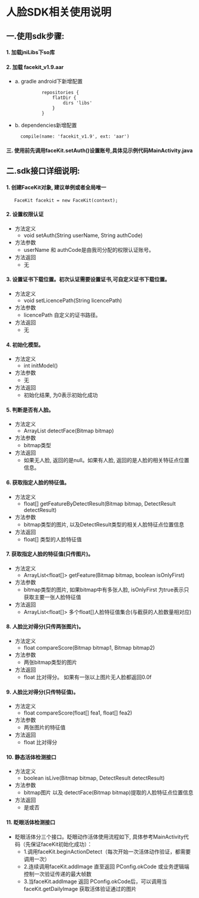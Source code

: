 # 人脸SDK相关使用说明

## 一.使用sdk步骤:
#### 1. 加载jniLibs下so库
#### 2. 加载 facekit_v1.9.aar
  * a. gradle android下新增配置
     ```
               repositories {
                   flatDir {
                       dirs 'libs'
                   }
               }
     ```

  * b. dependencies新增配置
      ```
        compile(name: 'facekit_v1.9', ext: 'aar')
      ```

#### 三. 使用前先调用faceKit.setAuth()设置账号,具体见示例代码MainActivity.java


## 二.sdk接口详细说明:

#### 1. 创建FaceKit对象, 建议单例或者全局唯一
   ```
      FaceKit facekit = new FaceKit(context);
   ```

#### 2. 设置权限认证
   * 方法定义
        * void setAuth(String userName, String authCode)
   * 方法参数
        * userName 和 authCode是由我司分配的权限认证账号。
   * 方法返回
        * 无


#### 3. 设置证书下载位置。初次认证需要设置证书,可自定义证书下载位置。
   * 方法定义
        * void setLicencePath(String licencePath)
   * 方法参数
        * licencePath 自定义的证书路径。
   * 方法返回
        * 无

#### 4. 初始化模型。
   * 方法定义
        * int initModel()
   * 方法参数
        * 无
   * 方法返回
        * 初始化结果, 为0表示初始化成功

#### 5. 判断是否有人脸。
   * 方法定义
        * ArrayList<DetectResult>  detectFace(Bitmap bitmap)
   * 方法参数
        * bitmap类型
   * 方法返回
        * 如果无人脸, 返回的是null。如果有人脸, 返回的是人脸的相关特征点位置信息。

#### 6. 获取指定人脸的特征值。
   * 方法定义
        * float[]  getFeatureByDetectResult(Bitmap bitmap, DetectResult detectResult)
   * 方法参数
        * bitmap类型的图片, 以及DetectResult类型的相关人脸特征点位置信息
   * 方法返回
        * float[] 类型的人脸特征值

#### 7. 获取指定人脸的特征值(只传图片)。
   * 方法定义
        * ArrayList<float[]> getFeature(Bitmap bitmap, boolean isOnlyFirst)
   * 方法参数
        * bitmap类型的图片, 如果bitmap中有多张人脸, isOnlyFirst 为true表示只获取主要一张人脸特征值
   * 方法返回
        * ArrayList<float[]> 多个float[]人脸特征值集合(与截获的人脸数量相对应)

#### 8. 人脸比对得分(只传两张图片)。
   * 方法定义
        * float compareScore(Bitmap bitmap1, Bitmap bitmap2)
   * 方法参数
        * 两张bitmap类型的图片
   * 方法返回
        * float 比对得分。 如果有一张以上图片无人脸都返回0.0f

#### 9. 人脸比对得分(只传特征值)。
   * 方法定义
        * float compareScore(float[] fea1, float[] fea2)
   * 方法参数
        * 两张图片的特征值
   * 方法返回
        * float 比对得分

#### 10. 静态活体检测接口
   * 方法定义
        * boolean isLive(Bitmap bitmap, DetectResult detectResult)
   * 方法参数
        * bitmap图片 以及 detectFace(Bitmap bitmap)提取的人脸特征点位置信息
   * 方法返回
        * 是或否

#### 11. 眨眼活体检测接口
   * 眨眼活体分三个接口。眨眼动作活体使用流程如下, 具体参考MainActivity代码（先保证faceKit初始化成功）：
     *  1.调用faceKit.beginActionDetect（每次开始一次活体动作验证，都需要调用一次）
     *  2.连续调用faceKit.addImage 直至返回 PConfig.okCode 或业务逻辑端控制一次验证传递的最大帧数
     *  3.当faceKit.addImage 返回 PConfig.okCode后，可以调用当faceKit.getDailyImage 获取活体验证通过的图片




